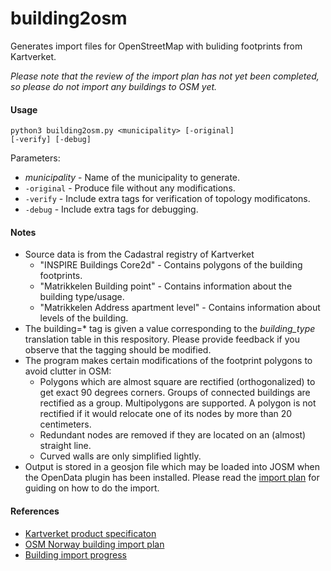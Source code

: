 # building2osm
Generates import files for OpenStreetMap with buliding footprints from Kartverket.

_Please note that the review of the import plan has not yet been completed, so please do not import any buildings to OSM yet._

#### Usage

<code>python3 building2osm.py \<municipality\> [-original] [-verify] [-debug]</code>

Parameters:
* _municipality_ - Name of the municipality to generate.
* <code>-original</code> - Produce file without any modifications.
* <code>-verify</code> - Include extra tags for verification of topology modificatons.
* <code>-debug</code> - Include extra tags for debugging.

#### Notes
* Source data is from the Cadastral registry of Kartverket
  * "INSPIRE Buildings Core2d" - Contains polygons of the building footprints.
  * "Matrikkelen Building point" - Contains information about the building type/usage.
  * "Matrikkelen Address apartment level" - Contains information about levels of the building. 
* The building=* tag is given a value corresponding to the _building_type_ translation table in this respository. Please provide feedback if you observe that the tagging should be modified. 
* The program makes certain modifications of the footprint polygons to avoid clutter in OSM:
  * Polygons which are almost square are rectified (orthogonalized) to get exact 90 degrees corners. Groups of connected buildings are rectified as a group. Multipolygons are supported. A polygon is not rectified if it would relocate one of its nodes by more than 20 centimeters.
  * Redundant nodes are removed if they are located on an (almost) straight line.
  * Curved walls are only simplified lightly.
* Output is stored in a geosjon file which may be loaded into JOSM when the OpenData plugin has been installed. Please read the [import plan](https://wiki.openstreetmap.org/wiki/Import/Catalogue/Norway_Building_Import) for guiding on how to do the import.

#### References

* [Kartverket product specificaton](https://register.geonorge.no/data/documents/Produktspesifikasjoner_Matrikkelen%20-%20Bygningspunkt_v1_produktspesifikasjon-matrikkelen-bygningspunkt-versjon20180501_.pdf)
* [OSM Norway building import plan](https://wiki.openstreetmap.org/wiki/Import/Catalogue/Norway_Building_Import)
* [Building import progress](https://wiki.openstreetmap.org/wiki/Import/Catalogue/Norway_Building_Import/Progress)
